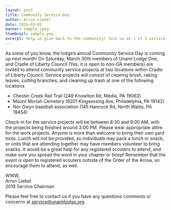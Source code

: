 ```yaml
---
layout: post
title: Community Service Day
author: Arron Liebel
date: 2019-03-01
banner: sample.jpeg
thumbnail: sample.png
excerpt: Help us give back to the community! Join us at 1 of 3 service sites for a day of cheerful service.
---
```


As some of you know, the lodge’s annual Community Service Day is coming up next month! On Saturday, March 30th members of Unami Lodge One, and Cradle of Liberty Council (Yes, it is open to non-OA members) are invited to attend community service projects at two locations within Cradle of Liberty Council. Service projects will consist of clearing brush, raking leaves, cutting branches, and cleaning up trash at one of the following locations

* Chester Creek Rail Trail (249 Knowlton Rd, Media, PA 19063)
* Mount Moriah Cemetery (6201 Kingsessing Ave, Philadelphia, PA 19142)
* Nor Gwyn baseball association (145 Hancock Rd, North Wales, PA 19454)

Check-in for the service projects will be between 8:30 and 9:00 AM, with the projects being finished around 3:00 PM. Please wear appropriate attire for the work projects. Anyone is more than welcome to bring their own yard tools. Lunch will not be provided, so individuals may pack a lunch or snack, or units that are attending together may have members volunteer to bring snacks. It would be a great help for any registered scouters to attend, and make sure you spread the word in your chapter or troop! Remember that the event is open to registered scouters outside of the Order of the Arrow, so encourage them to attend, as well.

WWW,<br>
Arron Liebel<br>
2019 Service Chairman

Please feel free to contact us if you have any questions comments or concerns at service@unamilodge.org
